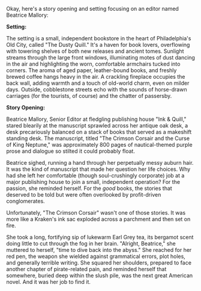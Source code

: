 Okay, here's a story opening and setting focusing on an editor named Beatrice Mallory:

**Setting:**

The setting is a small, independent bookstore in the heart of Philadelphia's Old City, called "The Dusty Quill." It's a haven for book lovers, overflowing with towering shelves of both new releases and ancient tomes. Sunlight streams through the large front windows, illuminating motes of dust dancing in the air and highlighting the worn, comfortable armchairs tucked into corners. The aroma of aged paper, leather-bound books, and freshly brewed coffee hangs heavy in the air. A crackling fireplace occupies the back wall, adding warmth and a touch of old-world charm, even on milder days. Outside, cobblestone streets echo with the sounds of horse-drawn carriages (for the tourists, of course) and the chatter of passersby.

**Story Opening:**

Beatrice Mallory, Senior Editor at fledgling publishing house "Ink & Quill," stared blearily at the manuscript sprawled across her antique oak desk, a desk precariously balanced on a stack of books that served as a makeshift standing desk. The manuscript, titled "The Crimson Corsair and the Curse of King Neptune," was approximately 800 pages of nautical-themed purple prose and dialogue so stilted it could probably float.

Beatrice sighed, running a hand through her perpetually messy auburn hair. It was the kind of manuscript that made her question her life choices. Why had she left her comfortable (though soul-crushingly corporate) job at a major publishing house to join a small, independent operation? For the passion, she reminded herself. For the *good* books, the stories that deserved to be told but were often overlooked by profit-driven conglomerates.

Unfortunately, "The Crimson Corsair" wasn't one of those stories. It was more like a Kraken's ink sac exploded across a parchment and then set on fire.

She took a long, fortifying sip of lukewarm Earl Grey tea, its bergamot scent doing little to cut through the fog in her brain. "Alright, Beatrice," she muttered to herself, "time to dive back into the abyss." She reached for her red pen, the weapon she wielded against grammatical errors, plot holes, and generally terrible writing. She squared her shoulders, prepared to face another chapter of pirate-related pain, and reminded herself that somewhere, buried deep within the slush pile, was the next great American novel. And it was her job to find it.
